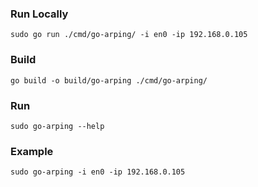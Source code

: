 
### Run Locally

```shell script
sudo go run ./cmd/go-arping/ -i en0 -ip 192.168.0.105
```

### Build

```shell script
go build -o build/go-arping ./cmd/go-arping/
```

### Run

```shell script
sudo go-arping --help
```

### Example

```shell script
sudo go-arping -i en0 -ip 192.168.0.105
```
